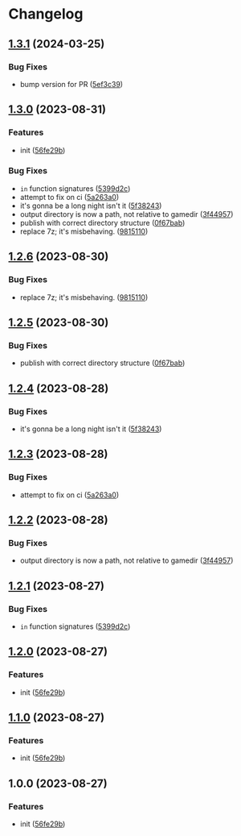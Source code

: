 # Changelog

## [1.3.1](https://github.com/beat-forge/GenericStripper/compare/v1.3.0...v1.3.1) (2024-03-25)


### Bug Fixes

* bump version for PR ([5ef3c39](https://github.com/beat-forge/GenericStripper/commit/5ef3c39647d8b1cc00ee6d5d8f80657fb11bf9a2))

## [1.3.0](https://github.com/beat-forge/GenericStripper/compare/v1.2.6...v1.3.0) (2023-08-31)


### Features

* init ([56fe29b](https://github.com/beat-forge/GenericStripper/commit/56fe29b0b02fa46c9bf38742d647e745efa4c4f8))


### Bug Fixes

* `in` function signatures ([5399d2c](https://github.com/beat-forge/GenericStripper/commit/5399d2c0fa5b44d35b68bb348170e9ba608b1ecd))
* attempt to fix on ci ([5a263a0](https://github.com/beat-forge/GenericStripper/commit/5a263a0a5faf9dba3222629e21ddbcfbee5e8d5f))
* it's gonna be a long night isn't it ([5f38243](https://github.com/beat-forge/GenericStripper/commit/5f382430703a889322627a9ff84d92f13746a579))
* output directory is now a path, not relative to gamedir ([3f44957](https://github.com/beat-forge/GenericStripper/commit/3f44957d14dadda9ba4f6cedd9a59d71d05bd8b7))
* publish with correct directory structure ([0f67bab](https://github.com/beat-forge/GenericStripper/commit/0f67bab78dd2dd4c25068801632ebeeb268ff7ba))
* replace 7z; it's misbehaving. ([9815110](https://github.com/beat-forge/GenericStripper/commit/9815110afafe1e3aca23f1ee7e33bb6330f2da89))

## [1.2.6](https://github.com/beat-forge/GenericStripper/compare/v1.2.5...v1.2.6) (2023-08-30)


### Bug Fixes

* replace 7z; it's misbehaving. ([9815110](https://github.com/beat-forge/GenericStripper/commit/9815110afafe1e3aca23f1ee7e33bb6330f2da89))

## [1.2.5](https://github.com/beat-forge/GenericStripper/compare/v1.2.4...v1.2.5) (2023-08-30)


### Bug Fixes

* publish with correct directory structure ([0f67bab](https://github.com/beat-forge/GenericStripper/commit/0f67bab78dd2dd4c25068801632ebeeb268ff7ba))

## [1.2.4](https://github.com/beat-forge/GenericStripper/compare/v1.2.3...v1.2.4) (2023-08-28)


### Bug Fixes

* it's gonna be a long night isn't it ([5f38243](https://github.com/beat-forge/GenericStripper/commit/5f382430703a889322627a9ff84d92f13746a579))

## [1.2.3](https://github.com/beat-forge/GenericStripper/compare/v1.2.2...v1.2.3) (2023-08-28)


### Bug Fixes

* attempt to fix on ci ([5a263a0](https://github.com/beat-forge/GenericStripper/commit/5a263a0a5faf9dba3222629e21ddbcfbee5e8d5f))

## [1.2.2](https://github.com/beat-forge/GenericStripper/compare/v1.2.1...v1.2.2) (2023-08-28)


### Bug Fixes

* output directory is now a path, not relative to gamedir ([3f44957](https://github.com/beat-forge/GenericStripper/commit/3f44957d14dadda9ba4f6cedd9a59d71d05bd8b7))

## [1.2.1](https://github.com/beat-forge/generic-stripper/compare/v1.2.0...v1.2.1) (2023-08-27)


### Bug Fixes

* `in` function signatures ([5399d2c](https://github.com/beat-forge/generic-stripper/commit/5399d2c0fa5b44d35b68bb348170e9ba608b1ecd))

## [1.2.0](https://github.com/beat-forge/generic-stripper/compare/v1.1.0...v1.2.0) (2023-08-27)


### Features

* init ([56fe29b](https://github.com/beat-forge/generic-stripper/commit/56fe29b0b02fa46c9bf38742d647e745efa4c4f8))

## [1.1.0](https://github.com/beat-forge/generic-stripper/compare/v1.0.0...v1.1.0) (2023-08-27)


### Features

* init ([56fe29b](https://github.com/beat-forge/generic-stripper/commit/56fe29b0b02fa46c9bf38742d647e745efa4c4f8))

## 1.0.0 (2023-08-27)


### Features

* init ([56fe29b](https://github.com/beat-forge/generic-stripper/commit/56fe29b0b02fa46c9bf38742d647e745efa4c4f8))
